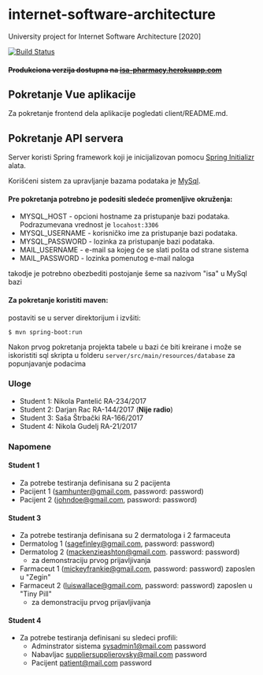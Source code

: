 # internet-software-architecture
University project for Internet Software Architecture [2020]

[![Build Status](https://travis-ci.com/nikolapantelic-ftn/internet-software-architecture.svg?branch=main)](https://travis-ci.com/nikolapantelic-ftn/internet-software-architecture)

#### ~~Produkciona verzija dostupna na [isa-pharmacy.herokuapp.com](https://isa-pharmacy.herokuapp.com)~~
## Pokretanje Vue aplikacije
Za pokretanje frontend dela aplikacije pogledati client/README.md.

## Pokretanje API servera
Server koristi Spring framework koji je inicijalizovan pomocu [Spring Initializr](https://start.spring.io/) alata.

Korišćeni sistem za upravljanje bazama podataka je [MySql](https://www.mysql.com/).

#### Pre pokretanja potrebno je podesiti sledeće promenljive okruženja:
- MYSQL_HOST - opcioni hostname za pristupanje bazi podataka. Podrazumevana vrednost je `locahost:3306`
- MYSQL_USERNAME - korisničko ime za pristupanje bazi podataka.
- MYSQL_PASSWORD - lozinka za pristupanje bazi podataka.
- MAIL_USERNAME - e-mail sa kojeg će se slati pošta od strane sistema
- MAIL_PASSWORD - lozinka pomenutog e-mail naloga

takodje je potrebno obezbediti postojanje šeme sa nazivom "isa" u MySql bazi

#### Za pokretanje koristiti maven:
postaviti se u server direktorijum i izvšiti:

`$ mvn spring-boot:run`

Nakon prvog pokretanja projekta tabele u bazi će biti kreirane i može se iskoristiti sql skripta u folderu `server/src/main/resources/database` za popunjavanje podacima

### Uloge
- Student 1: Nikola Pantelić RA-234/2017
- Student 2: Darjan Rac RA-144/2017 (**Nije radio**)
- Student 3: Saša Štrbački RA-166/2017
- Student 4: Nikola Gudelj RA-21/2017

### Napomene
#### Student 1
- Za potrebe testiranja definisana su 2 pacijenta
- Pacijent 1 (samhunter@gmail.com, password: password)
- Pacijent 2 (johndoe@gmail.com, password: password)
#### Student 3
- Za potrebe testiranja definisana su 2 dermatologa i 2 farmaceuta
- Dermatolog 1 (sagefinley@gmail.com, password: password)
- Dermatolog 2 (mackenzieashton@gmail.com. password: password)
  - za demonstraciju prvog prijavljivanja
- Farmaceut 1 (mickeyfrankie@gmail.com, password: password) zaposlen u "Zegin"
- Farmaceut 2 (luiswallace@gmail.com, password: password) zaposlen u "Tiny Pill"
  - za demonstraciju prvog prijavljivanja
#### Student 4
  - Za potrebe testiranja definisani su sledeci profili:
    - Adminstrator sistema
        sysadmin1@mail.com
        password
    - Nabavljac
        suppliersupplierovsky@mail.com
        password
    - Pacijent
        patient@mail.com
        password
    
